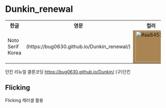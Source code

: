 # Dunkin_renewal
<table>
  <tr>
    <th>한글</th>
    <th>영문</th>
    <th>컬러</th>
  </tr>
  <tr>
    <td>Noto Serif Korea</td>
    <td >(https://bug0630.github.io/Dunkin_renewal/)</td>
    <td style="background-color: #aa8453;">
      <img src="https://via.placeholder.com/150/aa8453/FFFFFF?text=%23aa8453" width="100" height="100" alt="#aa8453">
    </td>
  </tr>
</table>

던킨 리뉴얼 클론코딩
https://bug0630.github.io/Dunkin/
(구)던킨
## Flicking
Flicking 캐러셀 활용
